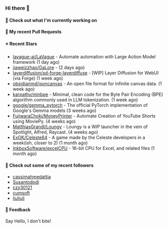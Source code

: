 ### Hi there 👋

#### 👷 Check out what I'm currently working on

#### 🔨 My recent Pull Requests


#### ⭐ Recent Stars

- [lavague-ai/LaVague](https://github.com/lavague-ai/LaVague) - Automate automation with Large Action Model framework (1 day ago)
- [jiaweizzhao/GaLore](https://github.com/jiaweizzhao/GaLore) -  (2 days ago)
- [layerdiffusion/sd-forge-layerdiffuse](https://github.com/layerdiffusion/sd-forge-layerdiffuse) - [WIP] Layer Diffusion for WebUI (via Forge) (1 week ago)
- [obsidianmd/jsoncanvas](https://github.com/obsidianmd/jsoncanvas) - An open file format for infinite canvas data. (1 week ago)
- [karpathy/minbpe](https://github.com/karpathy/minbpe) - Minimal, clean code for the Byte Pair Encoding (BPE) algorithm commonly used in LLM tokenization. (1 week ago)
- [google/gemma_pytorch](https://github.com/google/gemma_pytorch) - The official PyTorch implementation of Google&#39;s Gemma models (3 weeks ago)
- [FujiwaraChoki/MoneyPrinter](https://github.com/FujiwaraChoki/MoneyPrinter) - Automate Creation of YouTube Shorts using MoviePy. (4 weeks ago)
- [MatthiasGrandl/Loungy](https://github.com/MatthiasGrandl/Loungy) - Loungy is a WIP launcher in the vein of Spotlight, Alfred, Raycast. (4 weeks ago)
- [ExOK/Celeste64](https://github.com/ExOK/Celeste64) - A game made by the Celeste developers in a week(ish, closer to 2) (1 month ago)
- [InkboxSoftware/excelCPU](https://github.com/InkboxSoftware/excelCPU) - 16-bit CPU for Excel, and related files (1 month ago)

#### 👯 Check out some of my recent followers

- [cassimahmedattia](https://github.com/cassimahmedattia)
- [Susantododi](https://github.com/Susantododi)
- [czy30121](https://github.com/czy30121)
- [cumsoft](https://github.com/cumsoft)
- [liuliuli](https://github.com/liuliuli)

#### 💬 Feedback

Say Hello, I don't bite!